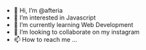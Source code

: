- 👋 Hi, I’m @afteria
- 👀 I’m interested in Javascript
- 🌱 I’m currently learning Web Development
- 💞️ I’m looking to collaborate on my instagram
- 📫 How to reach me ...

<!---
afteria/afteria is a ✨ special ✨ repository because its `README.md` (this file) appears on your GitHub profile.
You can click the Preview link to take a look at your changes.
--->
